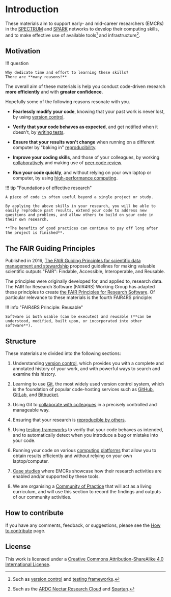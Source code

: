 # Introduction

These materials aim to support
early- and mid-career researchers (EMCRs) in the
[SPECTRUM](https://www.spectrum.edu.au/) and [SPARK](https://www.spark.edu.au/) networks to develop their computing skills, and to make effective use of available tools[^tools] and infrastructure[^infra].

## Motivation

!!! question

    Why dedicate time and effort to learning these skills?
    There are **many reasons!**

The overall aim of these materials is help you conduct code-driven research **more efficiently** and with **greater confidence**.

Hopefully some of the following reasons resonate with you.

- **Fearlessly modify your code**, knowing that your past work is never lost, by using [version control](./version-control/README.md).

- **Verify that your code behaves as expected**, and get notified when it doesn't, by [writing tests](./testing/README.md).

- **Ensure that your results won't change** when running on a different computer by "baking in" [reproducibility](./reproducibility/README.md).

- **Improve your coding skills**, and those of your colleagues, by working [collaboratively](./collaborating/README.md) and making use of [peer code review](./collaborating/peer-code-review.md).

- **Run your code quickly**, and without relying on your own laptop or computer, by using [high-performance computing](./high-performance-computing/README.md).

!!! tip "Foundations of effective research"

    A piece of code is often useful beyond a single project or study.

    By applying the above skills in your research, you will be able to easily reproduce past results, extend your code to address new questions and problems, and allow others to build on your code in their own research.

    **The benefits of good practices can continue to pay off long after the project is finished**.

## The FAIR Guiding Principles

Published in 2016, [The FAIR Guiding Principles for scientific data management and stewardship](https://doi.org/10.1038/sdata.2016.18) proposed guidelines for making valuable scientific outputs "FAIR": Findable, Accessible, Interoperable, and Reusable.

The principles were originally developed for, and applied to, research data.
The FAIR for Research Software (FAIR4RS) Working Group has adapted these principles to create [the FAIR Principles for Research Software](https://doi.org/10.1038/s41597-022-01710-x).
Of particular relevance to these materials is the fourth FAIR4RS principle:

!!! info "FAIR4RS Principle: Reusable"

    Software is both usable (can be executed) and reusable (**can be understood, modified, built upon, or incorporated into other software**).

## Structure

These materials are divided into the following sections:

1. Understanding [version control](./version-control/README.md), which provides you with a complete and annotated history of your work, and with powerful ways to search and examine this history.

2. Learning to use [Git](./using-git/README.md), the most widely used version control system, which is the foundation of popular code-hosting services such as [GitHub](https://github.com/), [GitLab](https://gitlab.com/public), and [Bitbucket](https://bitbucket.org/).

3. Using Git to [collaborate with colleagues](./collaborating/README.md) in a precisely controlled and manageable way.

4. Ensuring that your research is [reproducible by others](./reproducibility/README.md).

5. Using [testing frameworks](./testing/README.md) to verify that your code behaves as intended, and to automatically detect when you introduce a bug or mistake into your code.

6. Running your code on various [computing platforms]() that allow you to obtain results efficiently and without relying on your own laptop/computer.

7. [Case studies](./case-studies/README.md) where EMCRs showcase how their research activities are enabled and/or supported by these tools.

8. We are organising a [Community of Practice](./community/README.md) that will act as a living curriculum, and will use this section to record the findings and outputs of our community activities.

## How to contribute

If you have any comments, feedback, or suggestions, please see the [How to contribute](how-to-contribute.md) page.

## License

This work is licensed under a [Creative Commons Attribution-ShareAlike 4.0 International License](http://creativecommons.org/licenses/by-sa/4.0/).

[^tools]: Such as [version control](./version-control/README.md) and [testing frameworks](./testing/README.md).

[^infra]: Such as the [ARDC Nectar Research Cloud][nectar] and [Spartan].

[nectar]: https://ardc.edu.au/services/nectar-research-cloud/
[Spartan]: https://dashboard.hpc.unimelb.edu.au/
